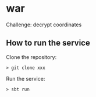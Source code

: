# war
Challenge: decrypt coordinates

## How to run the service
Clone the repository:
```
> git clone xxx
```

Run the service:
```
> sbt run
```




